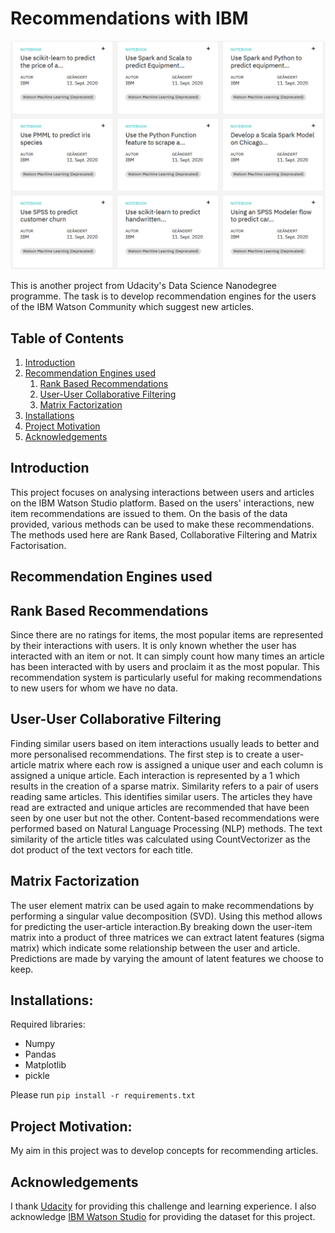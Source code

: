 
# Recommendations with IBM


![IBM](images/IBM.png)

This is another project from Udacity's Data Science Nanodegree programme.
The task is to develop recommendation engines for the users of the IBM Watson Community which suggest new articles.


## Table of Contents
1. [Introduction](#introduction)
2. [Recommendation Engines used](#engines_used)
	1. [Rank Based Recommendations](#rank_based)
	2. [User-User Collaborative Filtering](#user_user_based)
	3. [Matrix Factorization](#svd)
3. [Installations](#installations)
4. [Project Motivation](#motivation)
5. [Acknowledgements](#acknowledgement)


<a name="introduction"></a>

## Introduction

This project focuses on analysing interactions between users and articles on the IBM Watson Studio platform. Based on the users' interactions, new item recommendations are issued to them. 
On the basis of the data provided, various methods can be used to make these recommendations. The methods used here are Rank Based, Collaborative Filtering and Matrix Factorisation.

<a name="engines_used"></a>

## Recommendation Engines used

<a name="rank_based"></a>

## Rank Based Recommendations

Since there are no ratings for items, the most popular items are represented by their interactions with users.
It is only known whether the user has interacted with an item or not.
It can simply count how many times an article has been interacted with by users and proclaim it as the most popular.
This recommendation system is particularly useful for making recommendations to new users for whom we have no data.

<a name="user_user_based"></a>

## User-User Collaborative Filtering

Finding similar users based on item interactions usually leads to better and more personalised recommendations.
The first step is to create a user-article matrix where each row is assigned a unique user and each column is assigned a unique article.
Each interaction is represented by a 1 which results in the creation of a sparse matrix.
 Similarity refers to a pair of users reading same articles.
This identifies similar users. The articles they have read are extracted and unique articles are recommended that have been seen by one user but not the other.
Content-based recommendations were performed based on Natural Language Processing (NLP) methods. The text similarity of the article titles was calculated using CountVectorizer as the dot product of the text vectors for each title. 

<a name="svd"></a>

## Matrix Factorization

The user element matrix can be used again to make recommendations by performing a singular value decomposition (SVD).
Using this method allows for predicting the user-article interaction.By breaking down the user-item matrix into a product of three matrices we can extract latent features (sigma matrix) which indicate some relationship between the user and article. Predictions are made by varying the amount of latent features we choose to keep.

<a name="installations"></a>

## Installations:

Required libraries:

+ Numpy
+ Pandas
+ Matplotlib
+ pickle

Please run `pip install -r requirements.txt`

<a name="motivation"></a>

## Project Motivation: 
My aim in this project was to develop concepts for recommending articles.

<a name="acknowledgement"></a>

## Acknowledgements

I thank [Udacity](https://www.udacity.com/) for providing this challenge and learning experience. I also acknowledge [IBM Watson Studio](https://jp-tok.dataplatform.cloud.ibm.com/login?preselect_region=true) for providing the dataset for this project.